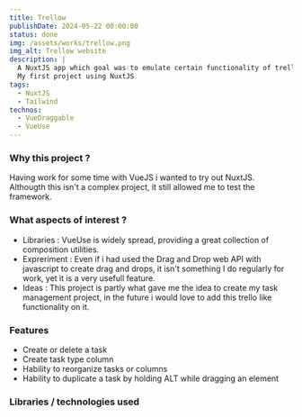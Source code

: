 ```yaml
---
title: Trellow
publishDate: 2024-05-22 00:00:00
status: done
img: /assets/works/trellow.png
img_alt: Trellow website
description: |
  A NuxtJS app which goal was to emulate certain functionality of trello.
  My first project using NuxtJS
tags:
  - NuxtJS
  - Tailwind
technos:
  - VueDraggable
  - VueUse
---
```


### Why this project ?

Having work for some time with VueJS i wanted to try out NuxtJS.
Althougth this isn't a complex project, it still allowed me to test the framework.

### What aspects of interest ?

- <span class="title">Libraries</span> : VueUse is widely spread, providing a great collection of composition utilities.
- <span class="title">Expreriment</span> : Even if i had used the Drag and Drop web API with javascript to create drag and drops, it isn't something I do regularly for work, yet it is a very usefull feature.
- <span class="title">Ideas</span> : This project is partly what gave me the idea to create my task management project, in the future i would love to add this trello like functionality on it.

### Features

- Create or delete a task
- Create task type column
- Hability to reorganize tasks or columns
- Hability to duplicate a task by holding ALT while dragging an element

### Libraries / technologies used
